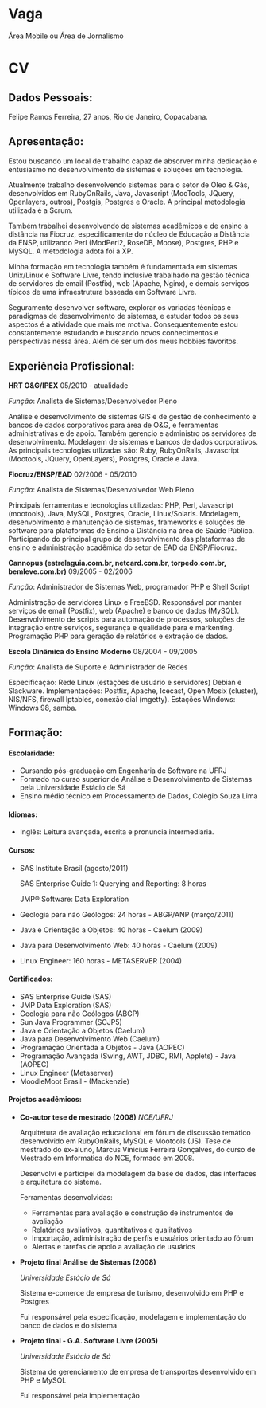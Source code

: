 Vaga
====

Área Mobile ou Área de Jornalismo

CV
==

Dados Pessoais:
---------------

  Felipe Ramos Ferreira, 27 anos, Rio de Janeiro, Copacabana.

Apresentação:
-------------

  Estou buscando um local de trabalho capaz de absorver minha dedicação e entusiasmo no
  desenvolvimento de sistemas e soluções em tecnologia.

  Atualmente trabalho desenvolvendo sistemas para o setor de Óleo & Gás, desenvolvidos em
  RubyOnRails, Java, Javascript (MooTools, JQuery, Openlayers, outros), Postgis, Postgres e Oracle.
  A principal metodologia utilizada é a Scrum.

  Também trabalhei desenvolvendo de sistemas acadêmicos e de ensino a distância na Fiocruz,
  especificamente do núcleo de Educação a Distância da ENSP,
  utilizando Perl (ModPerl2, RoseDB, Moose), Postgres, PHP e MySQL. A metodologia adota foi a XP.

  Minha formação em tecnologia também é fundamentada em sistemas Unix/Linux e Software Livre,
  tendo inclusive trabalhado na gestão técnica de servidores de email (Postfix), web (Apache, Nginx), e
  demais serviços típicos de uma infraestrutura baseada em Software Livre.

  Seguramente desenvolver software, explorar os variadas técnicas e paradigmas de desenvolvimento de sistemas,
  e estudar todos os seus aspectos é a atividade que mais me motiva.
  Consequentemente estou constantemente estudando e buscando novos conhecimentos e perspectivas nessa área.
  Além de ser um dos meus hobbies favoritos.

Experiência Profissional:
-------------------------

  **HRT O&G/IPEX**
  05/2010 - atualidade

  *Função*: Analista de Sistemas/Desenvolvedor Pleno

  Análise e desenvolvimento de sistemas GIS e de gestão de conhecimento e bancos de dados corporativos
  para área de O&G, e ferramentas administrativas e de apoio.
  Também gerencio e administro os servidores de desenvolvimento. Modelagem de sistemas e bancos de dados corporativos.
  As principais tecnologias utlizadas são:
  Ruby, RubyOnRails, Javascript (Mootools, JQuery, OpenLayers), Postgres, Oracle e Java.

  **Fiocruz/ENSP/EAD**
  02/2006 - 05/2010

  *Função*: Analista de Sistemas/Desenvolvedor Web Pleno

  Principais ferramentas e tecnologias utilizadas: PHP, Perl, Javascript (mootools), Java, MySQL, Postgres, Oracle, Linux/Solaris.
  Modelagem, desenvolvimento e manutenção de sistemas, frameworks e soluções de software para
  plataformas de Ensino a Distância na área de Saúde Pública. Participando do principal grupo de
  desenvolvimento das plataformas de ensino e administração acadêmica do setor de EAD da ENSP/Fiocruz.

  **Cannopus (estrelaguia.com.br, netcard.com.br, torpedo.com.br, bemleve.com.br)**
  09/2005 - 02/2006

  *Função*: Administrador de Sistemas Web, programador PHP e Shell Script

  Administração de servidores Linux e FreeBSD. Responsável por manter serviços de email (Postfix),
  web (Apache) e banco de dados (MySQL). Desenvolvimento de scripts para automação de processos,
  soluções de integração entre serviços, segurança e qualidade para e markenting. Programação PHP
  para geração de relatórios e extração de dados.

  **Escola Dinâmica do Ensino Moderno**
  08/2004 - 09/2005

  *Função*: Analista de Suporte e Administrador de Redes

  Especificação: Rede Linux (estações de usuário e servidores) Debian e Slackware.
  Implementações: Postfix, Apache, Icecast, Open Mosix (cluster), NIS/NFS, firewall Iptables,
  conexão dial (mgetty).
  Estações Windows: Windows 98, samba.

Formação:
---------

#### Escolaridade:

  - Cursando pós-graduação em Engenharia de Software na UFRJ
  - Formado no curso superior de Análise e Desenvolvimento de Sistemas pela Universidade Estácio de Sá
  - Ensino médio técnico em Processamento de Dados, Colégio Souza Lima

#### Idiomas:

  - Inglês: Leitura avançada, escrita e pronuncia intermediaria.

#### Cursos:

  - SAS Institute Brasil (agosto/2011)

      SAS Enterprise Guide 1: Querying and Reporting: 8 horas

      JMP® Software: Data Exploration

  - Geologia para não Geólogos: 24 horas - ABGP/ANP (março/2011)

  - Java e Orientação a Objetos: 40 horas - Caelum (2009)

  - Java para Desenvolvimento Web: 40 horas - Caelum (2009)

  - Linux Engineer: 160 horas - METASERVER (2004)

#### Certificados:

  - SAS Enterprise Guide (SAS)
  - JMP Data Exploration (SAS)
  - Geologia para não Geólogos (ABGP)
  - Sun Java Programmer (SCJP5)
  - Java e Orientação a Objetos (Caelum)
  - Java para Desenvolvimento Web (Caelum)
  - Programação Orientada a Objetos - Java (AOPEC)
  - Programação Avançada (Swing, AWT, JDBC, RMI, Applets) - Java (AOPEC)
  - Linux Engineer (Metaserver)
  - MoodleMoot Brasil - (Mackenzie)

#### Projetos acadêmicos:

  * **Co-autor tese de mestrado (2008)**
    *NCE/UFRJ*

    Arquitetura de avaliação educacional em fórum de discussão temático
    desenvolvido em RubyOnRails, MySQL e Mootools (JS).
    Tese de mestrado do ex-aluno, Marcus Vinicius Ferreira Gonçalves,
    do curso de Mestrado em Informatica do NCE, formado em 2008.

    Desenvolvi e participei da modelagem da base de dados, das interfaces
      e arquitetura do sistema.

    Ferramentas desenvolvidas:

    - Ferramentas para avaliação e construção de instrumentos de avaliação
    - Relatórios avaliativos, quantitativos e qualitativos
    - Importação, adiministração de perfís e usuários orientado ao fórum
    - Alertas e tarefas de apoio a avaliação de usuários


  * **Projeto final Análise de Sistemas (2008)**

    *Universidade Estácio de Sá*

    Sistema e-comerce de empresa de turismo, desenvolvido em PHP e Postgres

    Fui responsável pela especificação, modelagem e implementação do banco de dados e do sistema


  * **Projeto final - G.A. Software Livre (2005)**

    *Universidade Estácio de Sá*

    Sistema de gerenciamento de empresa de transportes desenvolvido em PHP e MySQL

    Fui responsável pela implementação

